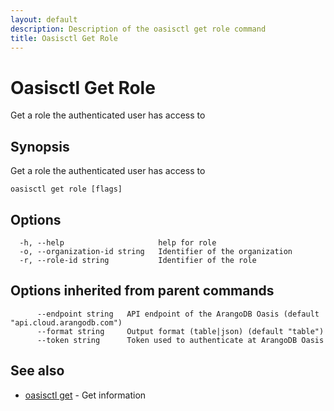 ```yaml
---
layout: default
description: Description of the oasisctl get role command
title: Oasisctl Get Role
---
```

# Oasisctl Get Role

Get a role the authenticated user has access to

## Synopsis

Get a role the authenticated user has access to

```
oasisctl get role [flags]
```

## Options

```
  -h, --help                     help for role
  -o, --organization-id string   Identifier of the organization
  -r, --role-id string           Identifier of the role
```

## Options inherited from parent commands

```
      --endpoint string   API endpoint of the ArangoDB Oasis (default "api.cloud.arangodb.com")
      --format string     Output format (table|json) (default "table")
      --token string      Token used to authenticate at ArangoDB Oasis
```

## See also

* [oasisctl get](oasisctl_get.md)	 - Get information

